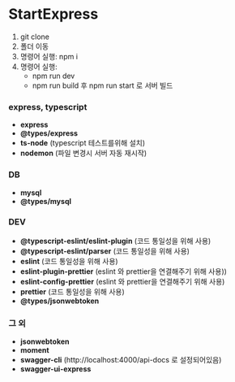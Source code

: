 # StartExpress

1. git clone
2. 폴더 이동
3. 명령어 실행: npm i
4. 명령어 실행: 
    - npm run dev
    - npm run build 후 npm run start 로 서버 빌드

### express, typescript

- **express**
- **@types/express**
- **ts-node** (typescript 테스트를위해 설치)
- **nodemon** (파일 변경시 서버 자동 재시작)

### DB

- **mysql**
- **@types/mysql**

### DEV

- **@typescript-eslint/eslint-plugin** (코드 통일성을 위해 사용)
- **@typescript-eslint/parser** (코드 통일성을 위해 사용)
- **eslint** (코드 통일성을 위해 사용)
- **eslint-plugin-prettier** (eslint 와 prettier을 연결해주기 위해 사용))
- **eslint-config-prettier** (eslint 와 prettier을 연결해주기 위해 사용)
- **prettier** (코드 통일성을 위해 사용)
- **@types/jsonwebtoken**

### 그 외

- **jsonwebtoken**
- **moment**
- **swagger-cli** (http://localhost:4000/api-docs 로 설정되어있음)
- **swagger-ui-express**
